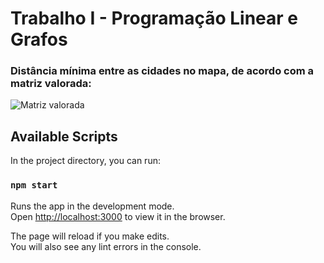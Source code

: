 # Trabalho I - Programação Linear e Grafos
### Distância mínima entre as cidades no mapa, de acordo com a matriz valorada:
![Matriz valorada](http://trabalho-grafos.s3-website-us-east-1.amazonaws.com/static/media/matrizValorada.365411bf.png)

## Available Scripts

In the project directory, you can run:

### `npm start`

Runs the app in the development mode.\
Open [http://localhost:3000](http://localhost:3000) to view it in the browser.

The page will reload if you make edits.\
You will also see any lint errors in the console.
